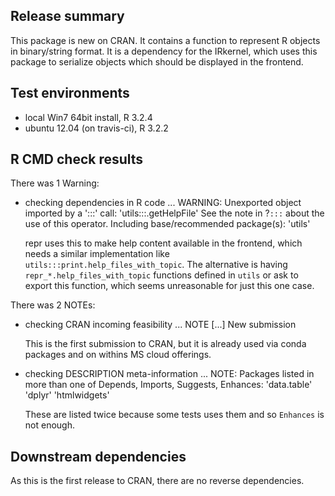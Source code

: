 ## Release summary

This package is new on CRAN. It contains a function to represent R objects in binary/string format. It is
a dependency for the IRkernel, which uses this package to serialize objects which should be displayed in the frontend.

## Test environments

* local Win7 64bit install, R 3.2.4
* ubuntu 12.04 (on travis-ci), R 3.2.2

## R CMD check results

There was 1 Warning:

* checking dependencies in R code ... WARNING: Unexported object imported by a ':::' call: 'utils:::.getHelpFile'
  See the note in ?`:::` about the use of this operator.
  Including base/recommended package(s):
  'utils'

  repr uses this to make help content available in the frontend, which needs a similar implementation like
  `utils:::print.help_files_with_topic`. The alternative is having `repr_*.help_files_with_topic` functions
  defined in `utils` or ask to export this function, which seems unreasonable for just this one case.

There was 2 NOTEs:

* checking CRAN incoming feasibility ... NOTE [...] New submission

  This is the first submission to CRAN, but it is already used via conda packages and on withins MS cloud offerings.

* checking DESCRIPTION meta-information ... NOTE: Packages listed in more than one of Depends, Imports, Suggests, Enhances:
  'data.table' 'dplyr' 'htmlwidgets'

  These are listed twice because some tests uses them and so `Enhances` is not enough.

## Downstream dependencies

As this is the first release to CRAN, there are no reverse dependencies.